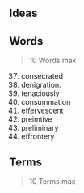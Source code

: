 ## Ideas

## Words

> 10 Words max 

37. consecrated
39.  denigration.
40. tenaciously
41.  consummation
42. effervescent
43. preimtive
44. preliminary
45. effrontery

## Terms
> 10 Terms max 
